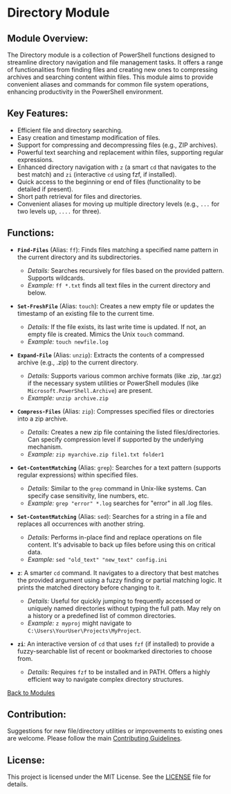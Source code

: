 <!-- filepath: c:\Users\MKAbuMattar\Work\powershell-profile\Module\Directory\README.md -->

# Directory Module

## **Module Overview:**

The Directory module is a collection of PowerShell functions designed to streamline directory navigation and file management tasks. It offers a range of functionalities from finding files and creating new ones to compressing archives and searching content within files. This module aims to provide convenient aliases and commands for common file system operations, enhancing productivity in the PowerShell environment.

## **Key Features:**

- Efficient file and directory searching.
- Easy creation and timestamp modification of files.
- Support for compressing and decompressing files (e.g., ZIP archives).
- Powerful text searching and replacement within files, supporting regular expressions.
- Enhanced directory navigation with `z` (a smart `cd` that navigates to the best match) and `zi` (interactive `cd` using fzf, if installed).
- Quick access to the beginning or end of files (functionality to be detailed if present).
- Short path retrieval for files and directories.
- Convenient aliases for moving up multiple directory levels (e.g., `...` for two levels up, `....` for three).

## **Functions:**

- **`Find-Files`** (Alias: `ff`): Finds files matching a specified name pattern in the current directory and its subdirectories.

  - _Details:_ Searches recursively for files based on the provided pattern. Supports wildcards.
  - _Example:_ `ff *.txt` finds all text files in the current directory and below.

- **`Set-FreshFile`** (Alias: `touch`): Creates a new empty file or updates the timestamp of an existing file to the current time.

  - _Details:_ If the file exists, its last write time is updated. If not, an empty file is created. Mimics the Unix `touch` command.
  - _Example:_ `touch newfile.log`

- **`Expand-File`** (Alias: `unzip`): Extracts the contents of a compressed archive (e.g., .zip) to the current directory.

  - _Details:_ Supports various common archive formats (like .zip, .tar.gz) if the necessary system utilities or PowerShell modules (like `Microsoft.PowerShell.Archive`) are present.
  - _Example:_ `unzip archive.zip`

- **`Compress-Files`** (Alias: `zip`): Compresses specified files or directories into a zip archive.

  - _Details:_ Creates a new zip file containing the listed files/directories. Can specify compression level if supported by the underlying mechanism.
  - _Example:_ `zip myarchive.zip file1.txt folder1`

- **`Get-ContentMatching`** (Alias: `grep`): Searches for a text pattern (supports regular expressions) within specified files.

  - _Details:_ Similar to the `grep` command in Unix-like systems. Can specify case sensitivity, line numbers, etc.
  - _Example:_ `grep "error" *.log` searches for "error" in all .log files.

- **`Set-ContentMatching`** (Alias: `sed`): Searches for a string in a file and replaces all occurrences with another string.

  - _Details:_ Performs in-place find and replace operations on file content. It's advisable to back up files before using this on critical data.
  - _Example:_ `sed "old_text" "new_text" config.ini`

- **`z`**: A smarter `cd` command. It navigates to a directory that best matches the provided argument using a fuzzy finding or partial matching logic. It prints the matched directory before changing to it.

  - _Details:_ Useful for quickly jumping to frequently accessed or uniquely named directories without typing the full path. May rely on a history or a predefined list of common directories.
  - _Example:_ `z myproj` might navigate to `C:\Users\YourUser\Projects\MyProject`.

- **`zi`**: An interactive version of `cd` that uses `fzf` (if installed) to provide a fuzzy-searchable list of recent or bookmarked directories to choose from.
  - _Details:_ Requires `fzf` to be installed and in PATH. Offers a highly efficient way to navigate complex directory structures.

[Back to Modules](../../README.md#modules)

## **Contribution:**

Suggestions for new file/directory utilities or improvements to existing ones are welcome. Please follow the main [Contributing Guidelines](../../README.md#contributing).

## **License:**

This project is licensed under the MIT License. See the [LICENSE](../../LICENSE) file for details.
